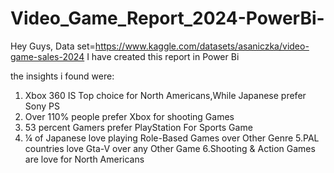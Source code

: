 # Video_Game_Report_2024-PowerBi-

Hey Guys,
Data set=https://www.kaggle.com/datasets/asaniczka/video-game-sales-2024
I have created this report in Power Bi

the insights i found were:
1.  Xbox 360 IS Top choice for North Americans,While Japanese prefer Sony PS
2.  Over 110% people prefer Xbox for shooting Games 
3.  53 percent Gamers prefer PlayStation For Sports Game
4. ¼ of Japanese love playing Role-Based Games over Other Genre
5.PAL countries love Gta-V over any Other Game
6.Shooting & Action Games are love for North Americans
